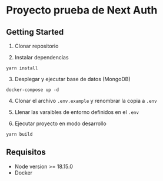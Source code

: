 # Proyecto prueba de Next Auth

## Getting Started

1. Clonar repositorio

2. Instalar dependencias
```
yarn install 
``` 
3. Desplegar y ejecutar base de datos (MongoDB)
```
docker-compose up -d
```

4. Clonar el archivo ```.env.example``` y renombrar la copia a ```.env``` 
   
5. Llenar las varaibles de entorno definidos en el ```.env``` 

6. Ejecutar proyecto en modo desarrollo
```
yarn build
```

## Requisitos
* Node version >= 18.15.0
* Docker
